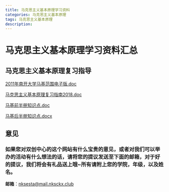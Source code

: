 ```yaml
---
title: 马克思主义基本原理学习资料
categories: 马克思主义基本原理
tags: 马克思主义基本原理
description: 
---
```


# 马克思主义基本原理学习资料汇总

<!--more-->

## 马克思主义基本原理复习指导


[2011年南开大学马基范围电子版.doc](https://raw.githubusercontent.com/nksckx/makesizhuyijibenyuanli/master/2011年南开大学马基范围电子版.doc)

[马克思主义基本原理复习指南2018.doc](https://raw.githubusercontent.com/nksckx/makesizhuyijibenyuanli/master/马克思主义基本原理复习指南2018.doc)

[马基前半册知识点.doc](https://raw.githubusercontent.com/nksckx/makesizhuyijibenyuanli/master/马基前半册知识点.doc)

[马基后半册知识点.docx](https://raw.githubusercontent.com/nksckx/makesizhuyijibenyuanli/master/马基后半册知识点.docx)


## 意见

### 如果您对双创中心的这个网站有什么宝贵的意见，或者对我们可以举办的活动有什么想法的话，请将您的提议发送至下面的邮箱，对于好的提议，我们将会有礼品送上哦~所有请附上您的学院，年级，以及姓名。

**邮箱**：nksesta@mail.nksckx.club

